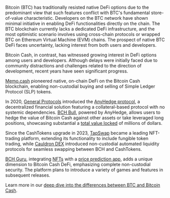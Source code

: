 Bitcoin (BTC) has traditionally resisted native DeFi options due to the predominant view that such features conflict with BTC's fundamental store-of-value characteristic. Developers on the BTC network have shown minimal initiative in enabling DeFi functionalities directly on the chain. The BTC blockchain currently lacks a dedicated DeFi infrastructure, and the most optimistic scenario involves using cross-chain protocols or wrapped BTC on Ethereum Virtual Machine (EVM) chains. The prospect of native BTC DeFi faces uncertainty, lacking interest from both users and developers.

Bitcoin Cash, in contrast, has witnessed growing interest in DeFi options among users and developers. Although delays were initially faced due to community distractions and challenges related to the direction of development, recent years have seen significant progress. 

[Memo.cash](https://memo.cash/) pioneered native, on-chain DeFi on the Bitcoin Cash blockchain, enabling non-custodial buying and selling of Simple Ledger Protocol (SLP) tokens. 

In 2020, [General Protocols](https://generalprotocols.com/) introduced the [AnyHedge protocol](https://anyhedge.com/), a decentralized financial solution featuring a collateral-based protocol with no systemic dependencies. [BCH Bull](https://bchbull.com/), powered by AnyHedge, allows users to hedge the value of Bitcoin Cash against other assets or take leveraged long positions, showcasing substantial a [total value locked](https://defillama.com/protocol/anyhedge) of millions of dollars.

Since the CashTokens upgrade in 2023, [TapSwap](https://tapswap.cash/) became a leading NFT-trading platform, extending its functionality to include fungible token trading, while [Cauldron DEX](https://www.cauldron.quest/) introduced non-custodial automated liquidity protocols for seamless swapping between BCH and CashTokens. 

[BCH Guru](https://bch.guru/), integrating [NFTs](https://nfts.bch.guru/) with a [price prediction app](https://beta.bch.guru/), adds a unique dimension to Bitcoin Cash DeFi, emphasizing complete non-custodial security. The platform plans to introduce a variety of games and features in subsequent releases.

Learn more in our [deep dive into the differences between BTC and Bitcoin Cash](https://bchfaq.com/what-is-the-difference-between-bitcoin-and-bitcoin-cash-part-5/#defi).